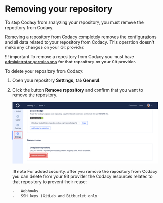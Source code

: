 # Removing your repository

To stop Codacy from analyzing your repository, you must remove the repository from Codacy.

Removing a repository from Codacy completely removes the configurations and all data related to your repository from Codacy. This operation doesn't make any changes on your Git provider.

!!! important
    To remove a repository from Codacy you must have [administrator permissions](../organizations/roles-and-permissions-for-organizations.md) for that repository on your Git provider.

To delete your repository from Codacy:

1.  Open your repository **Settings**, tab **General**.

1.  Click the button **Remove repository** and confirm that you want to remove the repository.

    ![Removing your repository](images/repository-remove.png)

    !!! note
        For added security, after you remove the repository from Codacy you can delete from your Git provider the Codacy resources related to that repository to prevent their reuse:

        -   Webhooks
        -   SSH keys (GitLab and Bitbucket only)
